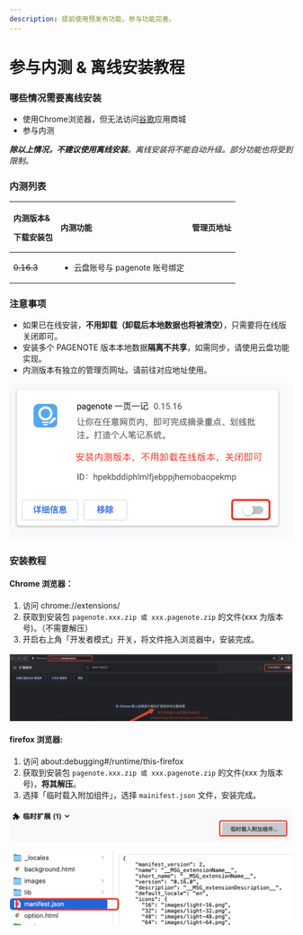 ```yaml
---
description: 提前使用预发布功能，参与功能完善。
---
```


# 参与内测 & 离线安装教程

### 哪些情况需要离线安装

* 使用Chrome浏览器，但无法访问[谷歌](https://chrome.google.com/webstore/detail/pagenotehighlight-and-ann/hpekbddiphlmlfjebppjhemobaopekmp?utm_source=chrome-ntp-icon)应用商城
* 参与内测

_**除以上情况，不建议使用离线安装**。离线安装将不能自动升级。部分功能也将受到限制。_

### 内测列表

<table>
  <thead>
    <tr>
      <th style="text-align:left">
        <p>&#x5185;&#x6D4B;&#x7248;&#x672C;&amp;</p>
        <p>&#x4E0B;&#x8F7D;&#x5B89;&#x88C5;&#x5305;</p>
      </th>
      <th style="text-align:left">&#x5185;&#x6D4B;&#x529F;&#x80FD;</th>
      <th style="text-align:left">&#x7BA1;&#x7406;&#x9875;&#x5730;&#x5740;</th>
    </tr>
  </thead>
  <tbody>
    <tr>
      <td style="text-align:left"><del>0.16.3</del>
      </td>
      <td style="text-align:left">
        <ul>
          <li>&#x4E91;&#x76D8;&#x8D26;&#x53F7;&#x4E0E; pagenote &#x8D26;&#x53F7;&#x7ED1;&#x5B9A;</li>
        </ul>
      </td>
      <td style="text-align:left"></td>
    </tr>
  </tbody>
</table>

### 注意事项

* 如果已在线安装，**不用卸载（卸载后本地数据也将被清空）**，只需要将在线版关闭即可。
* 安装多个 PAGENOTE 版本本地数据**隔离不共享**，如需同步，请使用云盘功能实现。
* 内测版本有独立的管理页网址。请前往对应地址使用。

![](../.gitbook/assets/image%20%2819%29.png)

### 安装教程

#### Chrome 浏览器：

1. 访问 chrome://extensions/ 
2. 获取到安装包 `pagenote.xxx.zip 或 xxx.pagenote.zip` 的文件\(xxx 为版本号\)。（不需要解压）
3. 开启右上角「开发者模式」开关，将文件拖入浏览器中，安装完成。

![](../.gitbook/assets/image%20%2818%29.png)

#### firefox 浏览器:

1. 访问 about:debugging\#/runtime/this-firefox
2. 获取到安装包 `pagenote.xxx.zip 或 xxx.pagenote.zip` 的文件\(xxx 为版本号\)，**将其解压**。
3. 选择「临时载入附加组件」，选择 `mainifest.json` 文件，安装完成。

![](../.gitbook/assets/image%20%2822%29.png)

![&#x5B89;&#x88C5;&#x5185;&#x6D4B;&#x7248;&#x524D;&#xFF0C;&#x8BF7;&#x5148;&#x7981;&#x7528;&#x5728;&#x7EBF;&#x5B89;&#x88C5;&#x7248;&#x672C;](../.gitbook/assets/image%20%2821%29.png)

